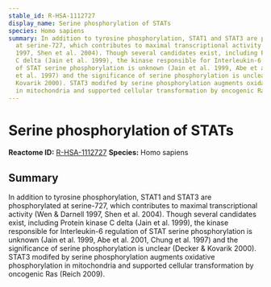 ```yaml
---
stable_id: R-HSA-1112727
display_name: Serine phosphorylation of STATs
species: Homo sapiens
summary: In addition to tyrosine phosphorylation, STAT1 and STAT3 are phosphorylated
  at serine-727, which contributes to maximal transcriptional activity (Wen & Darnell
  1997, Shen et al. 2004). Though several candidates exist, including Protein kinase
  C delta (Jain et al. 1999), the kinase responsible for Interleukin-6 regulation
  of STAT serine phosphorylation is unknown (Jain et al. 1999, Abe et al. 2001, Chung
  et al. 1997) and the significance of serine phosphorylation is unclear (Decker &
  Kovarik 2000). STAT3 modifed by serine phosphorylation augments oxidative phosphorylation
  in mitochondria and supported cellular transformation by oncogenic Ras (Reich 2009).
---
```


# Serine phosphorylation of STATs
**Reactome ID:** [R-HSA-1112727](https://reactome.org/content/detail/R-HSA-1112727)
**Species:** Homo sapiens

## Summary

In addition to tyrosine phosphorylation, STAT1 and STAT3 are phosphorylated at serine-727, which contributes to maximal transcriptional activity (Wen & Darnell 1997, Shen et al. 2004). Though several candidates exist, including Protein kinase C delta (Jain et al. 1999), the kinase responsible for Interleukin-6 regulation of STAT serine phosphorylation is unknown (Jain et al. 1999, Abe et al. 2001, Chung et al. 1997) and the significance of serine phosphorylation is unclear (Decker & Kovarik 2000). STAT3 modifed by serine phosphorylation augments oxidative phosphorylation in mitochondria and supported cellular transformation by oncogenic Ras (Reich 2009).
